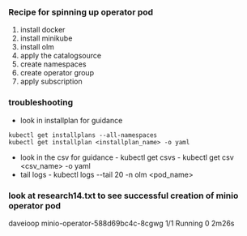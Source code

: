 ### Recipe for spinning up operator pod   
  1. install docker
  2. install minikube
  3. install olm
  4. apply the catalogsource
  5. create namespaces
  6. create operator group
  5. apply subscription

### troubleshooting 
- look in installplan for guidance
```
kubectl get installplans --all-namespaces
kubectl get installplan <installplan_name> -o yaml
```
- look in the csv for guidance - kubectl get csvs - kubectl get csv <csv_name> -o yaml
- tail logs - kubectl logs --tail 20 -n olm <pod_name>  


### look at research14.txt to see successful creation of minio operator pod  
daveioop      minio-operator-588d69bc4c-8cgwg                                   1/1     Running     0               2m26s
